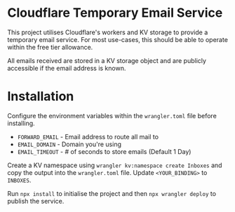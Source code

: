 # Cloudflare Temporary Email Service

This project utilises Cloudflare's workers and KV storage to provide a temporary email service. For most use-cases, this should be able to operate within the free tier allowance.

All emails received are stored in a KV storage object and are publicly accessible if the email address is known.

# Installation

Configure the environment variables within the `wrangler.toml` file before installing.

-   `FORWARD_EMAIL` - Email address to route all mail to
-   `EMAIL_DOMAIN` - Domain you're using
-   `EMAIL_TIMEOUT` - # of seconds to store emails (Default 1 Day)

Create a KV namespace using `wrangler kv:namespace create Inboxes` and copy the output into the `wrangler.toml` file. Update `<YOUR_BINDING>` to `INBOXES`.

Run `npx install` to initialise the project and then `npx wrangler deploy` to publish the service.
